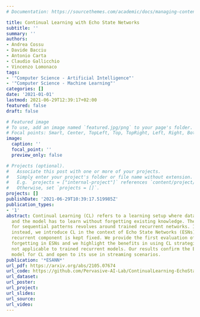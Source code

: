 ```yaml
---
# Documentation: https://sourcethemes.com/academic/docs/managing-content/

title: Continual Learning with Echo State Networks
subtitle: ''
summary: ''
authors:
- Andrea Cossu
- Davide Bacciu
- Antonio Carta
- Claudio Gallicchio
- Vincenzo Lomonaco
tags:
- '"Computer Science - Artificial Intelligence"'
- '"Computer Science - Machine Learning"'
categories: []
date: '2021-01-01'
lastmod: 2021-06-29T12:39:17+02:00
featured: false
draft: false

# Featured image
# To use, add an image named `featured.jpg/png` to your page's folder.
# Focal points: Smart, Center, TopLeft, Top, TopRight, Left, Right, BottomLeft, Bottom, BottomRight.
image:
  caption: ''
  focal_point: ''
  preview_only: false

# Projects (optional).
#   Associate this post with one or more of your projects.
#   Simply enter your project's folder or file name without extension.
#   E.g. `projects = ["internal-project"]` references `content/project/deep-learning/index.md`.
#   Otherwise, set `projects = []`.
projects: []
publishDate: '2021-06-29T10:39:17.519985Z'
publication_types:
- '1'
abstract: Continual Learning (CL) refers to a learning setup where data is non stationary
  and the model has to learn without forgetting existing knowledge. The study of CL
  for sequential patterns revolves around trained recurrent networks. In this work,
  instead, we introduce CL in the context of Echo State Networks (ESNs), where the
  recurrent component is kept fixed. We provide the first evaluation of catastrophic
  forgetting in ESNs and we highlight the benefits in using CL strategies which are
  not applicable to trained recurrent models. Our results confirm the ESN as a promising
  model for CL and open to its use in streaming scenarios.
publication: '*ESANN*'
url_pdf: https://arxiv.org/abs/2105.07674
url_code: https://github.com/Pervasive-AI-Lab/ContinualLearning-EchoStateNetworks
url_dataset:
url_poster:
url_project:
url_slides:
url_source:
url_video:
---
```

